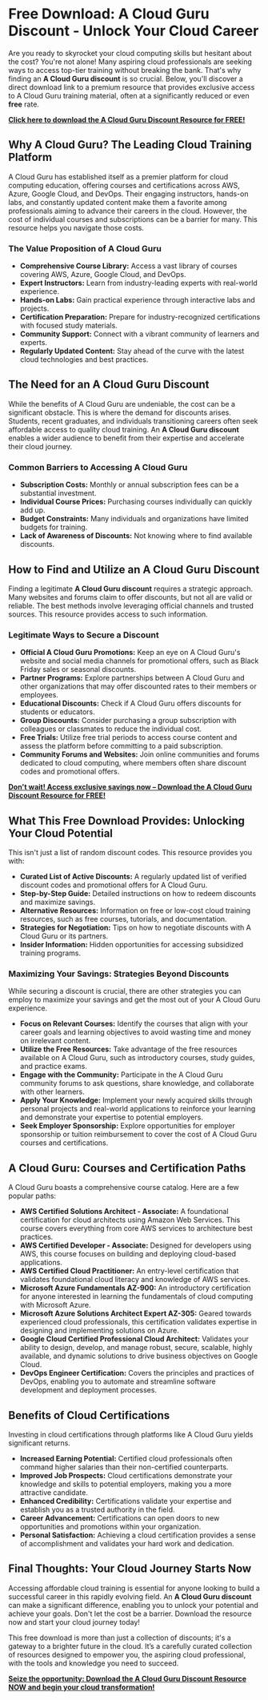 # Free Download: A Cloud Guru Discount - Unlock Your Cloud Career

Are you ready to skyrocket your cloud computing skills but hesitant about the cost? You're not alone! Many aspiring cloud professionals are seeking ways to access top-tier training without breaking the bank. That's why finding an **A Cloud Guru discount** is so crucial. Below, you'll discover a direct download link to a premium resource that provides exclusive access to A Cloud Guru training material, often at a significantly reduced or even **free** rate.

[**Click here to download the A Cloud Guru Discount Resource for FREE!**](https://udemywork.com/a-cloud-guru-discount)

## Why A Cloud Guru? The Leading Cloud Training Platform

A Cloud Guru has established itself as a premier platform for cloud computing education, offering courses and certifications across AWS, Azure, Google Cloud, and DevOps. Their engaging instructors, hands-on labs, and constantly updated content make them a favorite among professionals aiming to advance their careers in the cloud. However, the cost of individual courses and subscriptions can be a barrier for many. This resource helps you navigate those costs.

### The Value Proposition of A Cloud Guru

*   **Comprehensive Course Library:** Access a vast library of courses covering AWS, Azure, Google Cloud, and DevOps.
*   **Expert Instructors:** Learn from industry-leading experts with real-world experience.
*   **Hands-on Labs:** Gain practical experience through interactive labs and projects.
*   **Certification Preparation:** Prepare for industry-recognized certifications with focused study materials.
*   **Community Support:** Connect with a vibrant community of learners and experts.
*   **Regularly Updated Content:** Stay ahead of the curve with the latest cloud technologies and best practices.

## The Need for an A Cloud Guru Discount

While the benefits of A Cloud Guru are undeniable, the cost can be a significant obstacle. This is where the demand for discounts arises. Students, recent graduates, and individuals transitioning careers often seek affordable access to quality cloud training. An **A Cloud Guru discount** enables a wider audience to benefit from their expertise and accelerate their cloud journey.

### Common Barriers to Accessing A Cloud Guru

*   **Subscription Costs:** Monthly or annual subscription fees can be a substantial investment.
*   **Individual Course Prices:** Purchasing courses individually can quickly add up.
*   **Budget Constraints:** Many individuals and organizations have limited budgets for training.
*   **Lack of Awareness of Discounts:** Not knowing where to find available discounts.

## How to Find and Utilize an A Cloud Guru Discount

Finding a legitimate **A Cloud Guru discount** requires a strategic approach. Many websites and forums claim to offer discounts, but not all are valid or reliable. The best methods involve leveraging official channels and trusted sources. This resource provides access to such information.

### Legitimate Ways to Secure a Discount

*   **Official A Cloud Guru Promotions:** Keep an eye on A Cloud Guru's website and social media channels for promotional offers, such as Black Friday sales or seasonal discounts.
*   **Partner Programs:** Explore partnerships between A Cloud Guru and other organizations that may offer discounted rates to their members or employees.
*   **Educational Discounts:** Check if A Cloud Guru offers discounts for students or educators.
*   **Group Discounts:** Consider purchasing a group subscription with colleagues or classmates to reduce the individual cost.
*   **Free Trials:** Utilize free trial periods to access course content and assess the platform before committing to a paid subscription.
*   **Community Forums and Websites:** Join online communities and forums dedicated to cloud computing, where members often share discount codes and promotional offers.

[**Don't wait! Access exclusive savings now – Download the A Cloud Guru Discount Resource for FREE!**](https://udemywork.com/a-cloud-guru-discount)

## What This Free Download Provides: Unlocking Your Cloud Potential

This isn't just a list of random discount codes. This resource provides you with:

*   **Curated List of Active Discounts:** A regularly updated list of verified discount codes and promotional offers for A Cloud Guru.
*   **Step-by-Step Guide:** Detailed instructions on how to redeem discounts and maximize savings.
*   **Alternative Resources:** Information on free or low-cost cloud training resources, such as free courses, tutorials, and documentation.
*   **Strategies for Negotiation:** Tips on how to negotiate discounts with A Cloud Guru or its partners.
*   **Insider Information:** Hidden opportunities for accessing subsidized training programs.

### Maximizing Your Savings: Strategies Beyond Discounts

While securing a discount is crucial, there are other strategies you can employ to maximize your savings and get the most out of your A Cloud Guru experience.

*   **Focus on Relevant Courses:** Identify the courses that align with your career goals and learning objectives to avoid wasting time and money on irrelevant content.
*   **Utilize the Free Resources:** Take advantage of the free resources available on A Cloud Guru, such as introductory courses, study guides, and practice exams.
*   **Engage with the Community:** Participate in the A Cloud Guru community forums to ask questions, share knowledge, and collaborate with other learners.
*   **Apply Your Knowledge:** Implement your newly acquired skills through personal projects and real-world applications to reinforce your learning and demonstrate your expertise to potential employers.
*   **Seek Employer Sponsorship:** Explore opportunities for employer sponsorship or tuition reimbursement to cover the cost of A Cloud Guru courses and certifications.

## A Cloud Guru: Courses and Certification Paths

A Cloud Guru boasts a comprehensive course catalog. Here are a few popular paths:

*   **AWS Certified Solutions Architect - Associate:** A foundational certification for cloud architects using Amazon Web Services. This course covers everything from core AWS services to architecture best practices.
*   **AWS Certified Developer - Associate:** Designed for developers using AWS, this course focuses on building and deploying cloud-based applications.
*   **AWS Certified Cloud Practitioner:** An entry-level certification that validates foundational cloud literacy and knowledge of AWS services.
*   **Microsoft Azure Fundamentals AZ-900:** An introductory certification for anyone interested in learning the fundamentals of cloud computing with Microsoft Azure.
*   **Microsoft Azure Solutions Architect Expert AZ-305:** Geared towards experienced cloud professionals, this certification validates expertise in designing and implementing solutions on Azure.
*   **Google Cloud Certified Professional Cloud Architect:** Validates your ability to design, develop, and manage robust, secure, scalable, highly available, and dynamic solutions to drive business objectives on Google Cloud.
*   **DevOps Engineer Certification:** Covers the principles and practices of DevOps, enabling you to automate and streamline software development and deployment processes.

## Benefits of Cloud Certifications

Investing in cloud certifications through platforms like A Cloud Guru yields significant returns.

*   **Increased Earning Potential:** Certified cloud professionals often command higher salaries than their non-certified counterparts.
*   **Improved Job Prospects:** Cloud certifications demonstrate your knowledge and skills to potential employers, making you a more attractive candidate.
*   **Enhanced Credibility:** Certifications validate your expertise and establish you as a trusted authority in the field.
*   **Career Advancement:** Certifications can open doors to new opportunities and promotions within your organization.
*   **Personal Satisfaction:** Achieving a cloud certification provides a sense of accomplishment and validates your hard work and dedication.

## Final Thoughts: Your Cloud Journey Starts Now

Accessing affordable cloud training is essential for anyone looking to build a successful career in this rapidly evolving field. An **A Cloud Guru discount** can make a significant difference, enabling you to unlock your potential and achieve your goals. Don't let the cost be a barrier. Download the resource now and start your cloud journey today!

This free download is more than just a collection of discounts; it's a gateway to a brighter future in the cloud. It’s a carefully curated collection of resources designed to empower you, the aspiring cloud professional, with the tools and knowledge you need to succeed.

[**Seize the opportunity: Download the A Cloud Guru Discount Resource NOW and begin your cloud transformation!**](https://udemywork.com/a-cloud-guru-discount)
